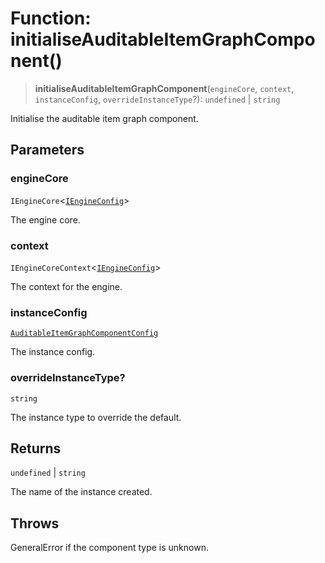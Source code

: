 # Function: initialiseAuditableItemGraphComponent()

> **initialiseAuditableItemGraphComponent**(`engineCore`, `context`, `instanceConfig`, `overrideInstanceType`?): `undefined` \| `string`

Initialise the auditable item graph component.

## Parameters

### engineCore

`IEngineCore`\<[`IEngineConfig`](../interfaces/IEngineConfig.md)\>

The engine core.

### context

`IEngineCoreContext`\<[`IEngineConfig`](../interfaces/IEngineConfig.md)\>

The context for the engine.

### instanceConfig

[`AuditableItemGraphComponentConfig`](../type-aliases/AuditableItemGraphComponentConfig.md)

The instance config.

### overrideInstanceType?

`string`

The instance type to override the default.

## Returns

`undefined` \| `string`

The name of the instance created.

## Throws

GeneralError if the component type is unknown.
